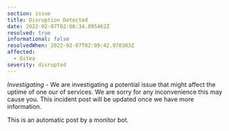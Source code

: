 ```yaml
---
section: issue
title: Disruption Detected
date: 2022-02-07T02:08:34.895462Z
resolved: true
informational: false
resolvedWhen: 2022-02-07T02:09:42.970303Z
affected:
  - Gitea
severity: disrupted
---
```

*Investigating* - We are investigating a potential issue that might affect the uptime of one our of services. We are sorry for any inconvenience this may cause you. This incident post will be updated once we have more information.

This is an automatic post by a monitor bot.
        
